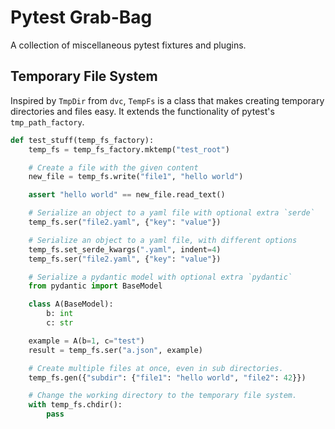 # Pytest Grab-Bag

A collection of miscellaneous pytest fixtures and plugins.

## Temporary File System

Inspired by `TmpDir` from `dvc`, `TempFs` is a class that makes creating
temporary directories and files easy. It extends the functionality of pytest's
`tmp_path_factory`.

```python
def test_stuff(temp_fs_factory):
    temp_fs = temp_fs_factory.mktemp("test_root")

    # Create a file with the given content
    new_file = temp_fs.write("file1", "hello world")

    assert "hello world" == new_file.read_text()

    # Serialize an object to a yaml file with optional extra `serde`
    temp_fs.ser("file2.yaml", {"key": "value"})

    # Serialize an object to a yaml file, with different options
    temp_fs.set_serde_kwargs(".yaml", indent=4)
    temp_fs.ser("file2.yaml", {"key": "value"})

    # Serialize a pydantic model with optional extra `pydantic`
    from pydantic import BaseModel

    class A(BaseModel):
        b: int
        c: str

    example = A(b=1, c="test")
    result = temp_fs.ser("a.json", example)

    # Create multiple files at once, even in sub directories.
    temp_fs.gen({"subdir": {"file1": "hello world", "file2": 42}})

    # Change the working directory to the temporary file system.
    with temp_fs.chdir():
        pass
```
